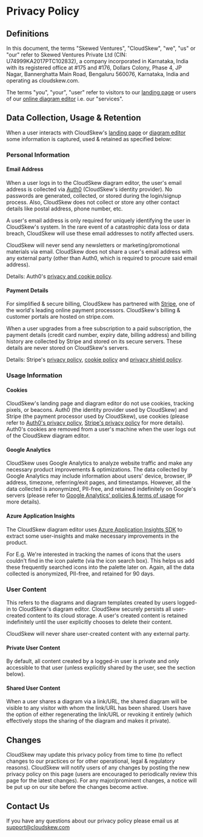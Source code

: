 # Privacy Policy

## Definitions

In this document, the terms "Skewed Ventures", "CloudSkew", "we", "us" or "our" refer to
Skewed Ventures Private Ltd (CIN: U74999KA2017PTC102832), a company incorporated in Karnataka,
India with its registered office at #175 and #176, Dollars Colony, Phase 4, JP Nagar, Bannerghatta Main Road, Bengaluru 560076, Karnataka, India and
operating as cloudskew.com.

The terms "you", "your", "user" refer to visitors to our [landing page](https://www.cloudskew.com/) or users of our [online diagram editor](https://app.cloudskew.com/) i.e. our "services".

## Data Collection, Usage & Retention

When a user interacts with CloudSkew's [landing page](https://www.cloudskew.com/) or [diagram editor](https://app.cloudskew.com/) some information is captured, used & retained as specified below:

### Personal Information

#### Email Address

When a user logs in to the CloudSkew diagram editor, the user's email address is collected via [Auth0](https://auth0.com/) (CloudSkew's identity provider). No passwords are generated, collected, or stored during the login/signup process. Also, CloudSkew does not collect or store any other contact details like postal address, phone number, etc.

A user's email address is only required for uniquely identifying the user in CloudSkew's system. In the rare event of a catastrophic data loss or data breach, CloudSkew will use these email addresses to notify affected users.

CloudSkew will never send any newsletters or marketing/promotional materials via email. CloudSkew does not share a user's email address with any external party (other than Auth0, which is required to procure said email address).

Details: Auth0's [privacy and cookie policy](https://auth0.com/privacy).

#### Payment Details

For simplified & secure billing, CloudSkew has partnered with [Stripe](https://www.stripe.com/), one of the world's leading online payment processors. CloudSkew's billing & customer portals are hosted on stripe.com.

When a user upgrades from a free subscription to a paid subscription, the payment details (credit card number, expiry date, billing address) and billing history are collected by Stripe and stored on its secure servers. These details are never stored on CloudSkew's servers.

Details: Stripe's [privacy policy](https://stripe.com/en-in/privacy), [cookie policy](https://stripe.com/cookies-policy/legal) and [privacy shield policy](https://stripe.com/privacy-shield-policy).

### Usage Information

#### Cookies

CloudSkew's landing page and diagram editor do not use cookies, tracking pixels, or beacons. Auth0 (the identity provider used by CloudSkew) and Stripe (the payment processor used by CloudSkew), use cookies (please refer to [Auth0's privacy policy](https://auth0.com/privacy), [Stripe's privacy policy](https://stripe.com/en-in/privacy) for more details). Auth0's cookies are removed from a user's machine when the user logs out of the CloudSkew diagram editor.

#### Google Analytics

CloudSkew uses Google Analytics to analyze website traffic and make any necessary product improvements & optimizations. The data collected by Google Analytics may include information about users' device, browser, IP address, timezone, referring/exit pages, and timestamps. However, all the data collected is anonymized, PII-free, and retained indefinitely on Google's servers (please refer to [Google Analytics' policies & terms of usage](https://support.google.com/analytics/answer/4597324?hl=en) for more details).

#### Azure Application Insights

The CloudSkew diagram editor uses [Azure Application Insights SDK](https://docs.microsoft.com/en-us/azure/azure-monitor/app/app-insights-overview) to extract some user-insights and make necessary improvements in the product.

For E.g. We're interested in tracking the names of icons that the users couldn't find in the icon palette (via the icon search box). This helps us add these frequently searched icons into the palette later on. Again, all the data collected is anonymized, PII-free, and retained for 90 days.

### User Content

This refers to the diagrams and diagram templates created by users logged-in to CloudSkew's diagram editor. CloudSkew securely persists all user-created content to its cloud storage. A user's created content is retained indefinitely until the user explicitly chooses to delete their content.

CloudSkew will never share user-created content with any external party.

#### Private User Content

By default, all content created by a logged-in user is private and only accessible to that user (unless explicitly shared by the user, see the section below).

#### Shared User Content

When a user shares a diagram via a link/URL, the shared diagram will be visible to any visitor with whom the link/URL has been shared. Users have the option of either regenerating the link/URL or revoking it entirely (which effectively stops the sharing of the diagram and makes it private).

## Changes

CloudSkew may update this privacy policy from time to time (to reflect changes to our practices or for other operational, legal & regulatory reasons). CloudSkew will notify users of any changes by posting the new privacy policy on this page (users are encouraged to periodically review this page for the latest changes). For any major/prominent changes, a notice will be put up on our site before the changes become active.

## Contact Us

If you have any questions about our privacy policy please email us at [support@cloudskew.com](mailto:support@cloudskew.com)
